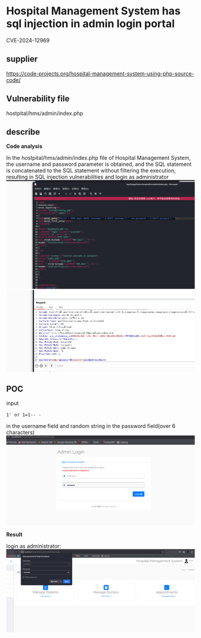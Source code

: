 
# Hospital Management System has sql injection in admin login portal
CVE-2024-12969
## supplier

https://code-projects.org/hospital-management-system-using-php-source-code/

## Vulnerability file

hostpital/hms/admin/index.php

## describe

**Code analysis**

In the hostpital/hms/admin/index.php file of Hospital Management System, the username and password parameter is obtained, and the SQL statement is concatenated to the SQL statement without filtering the execution, resulting in SQL injection vulnerabilities and login as administrator
![image](https://github.com/Rocky-Bull/myCVE/blob/main/images/hmss/%E5%B1%8F%E5%B9%95%E6%88%AA%E5%9B%BE%202024-12-26%20133407.png)
![image](https://github.com/Rocky-Bull/myCVE/blob/main/images/hmss/%E5%B1%8F%E5%B9%95%E6%88%AA%E5%9B%BE%202024-12-26%20133105.png)
## POC

input

```
1' or 1=1-- -
```
in the username field and random string in the password field(over 6 characters)
![image](https://github.com/Rocky-Bull/myCVE/blob/main/images/hmss/%E5%B1%8F%E5%B9%95%E6%88%AA%E5%9B%BE%202024-12-26%20133245.png)

**Result**

login as administrator:
![image](https://github.com/Rocky-Bull/myCVE/blob/main/images/hmss/%E5%B1%8F%E5%B9%95%E6%88%AA%E5%9B%BE%202024-12-26%20133251.png)
